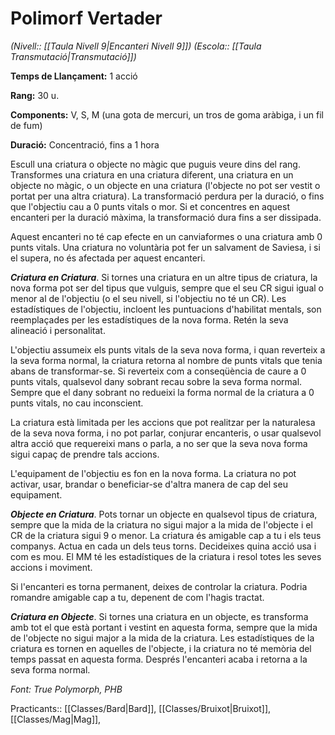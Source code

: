 # Polimorf Vertader

*(Nivell:: [[Taula Nivell 9|Encanteri Nivell 9]]) (Escola:: [[Taula Transmutació|Transmutació]])*

**Temps de Llançament:** 1 acció

**Rang:** 30 u.

**Components:** V, S, M (una gota de mercuri, un tros de goma aràbiga, i un fil de fum)

**Duració:** Concentració, fins a 1 hora

Escull una criatura o objecte no màgic que puguis veure dins del rang. Transformes una criatura en una criatura diferent, una criatura en un objecte no màgic, o un objecte en una criatura (l'objecte no pot ser vestit o portat per una altra criatura). La transformació perdura per la duració, o fins que l'objectiu cau a 0 punts vitals o mor. Si et concentres en aquest encanteri per la duració màxima, la transformació dura fins a ser dissipada.

Aquest encanteri no té cap efecte en un canviaformes o una criatura amb 0 punts vitals. Una criatura no voluntària pot fer un salvament de Saviesa, i si el supera, no és afectada per aquest encanteri.

***Criatura en Criatura***. Si tornes una criatura en un altre tipus de criatura, la nova forma pot ser del tipus que vulguis, sempre que el seu CR sigui igual o menor al de l'objectiu (o el seu nivell, si l'objectiu no té un CR). Les estadístiques de l'objectiu, incloent les puntuacions d'habilitat mentals, son reemplaçades per les estadístiques de la nova forma. Retén la seva alineació i personalitat.

L'objectiu assumeix els punts vitals de la seva nova forma, i quan reverteix a la seva forma normal, la criatura retorna al nombre de punts vitals que tenia abans de transformar-se. Si reverteix com a conseqüència de caure a 0 punts vitals, qualsevol dany sobrant recau sobre la seva forma normal. Sempre que el dany sobrant no redueixi la forma normal de la criatura a 0 punts vitals, no cau inconscient.

La criatura està limitada per les accions que pot realitzar per la naturalesa de la seva nova forma, i no pot parlar, conjurar encanteris, o usar qualsevol altra acció que requereixi mans o parla, a no ser que la seva nova forma sigui capaç de prendre tals accions.

L'equipament de l'objectiu es fon en la nova forma. La criatura no pot activar, usar, brandar o beneficiar-se d'altra manera de cap del seu equipament.

***Objecte en Criatura***. Pots tornar un objecte en qualsevol tipus de criatura, sempre que la mida de la criatura no sigui major a la mida de l'objecte i el CR de la criatura sigui 9 o menor. La criatura és amigable cap a tu i els teus companys. Actua en cada un dels teus torns. Decideixes quina acció usa i com es mou. El MM té les estadístiques de la criatura i resol totes les seves accions i moviment.

Si l'encanteri es torna permanent, deixes de controlar la criatura. Podria romandre amigable cap a tu, depenent de com l'hagis tractat.

***Criatura en Objecte***. Si tornes una criatura en un objecte, es transforma amb tot el que està portant i vestint en aquesta forma, sempre que la mida de l'objecte no sigui major a la mida de la criatura. Les estadístiques de la criatura es tornen en aquelles de l'objecte, i la criatura no té memòria del temps passat en aquesta forma. Després l'encanteri acaba i retorna a la seva forma normal.


*Font: True Polymorph, PHB*



Practicants:: [[Classes/Bard|Bard]], [[Classes/Bruixot|Bruixot]], [[Classes/Mag|Mag]],